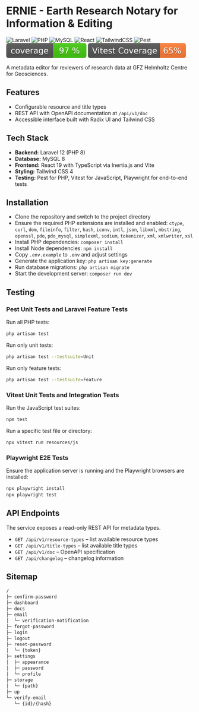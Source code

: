 # ERNIE - Earth Research Notary for Information & Editing

![Laravel](https://img.shields.io/badge/Laravel-12-FF2D20?logo=laravel&logoColor=white)
![PHP](https://img.shields.io/badge/PHP-8-777BB4?logo=php&logoColor=white)
![MySQL](https://img.shields.io/badge/MySQL-8-4479A1?logo=mysql&logoColor=white)
![React](https://img.shields.io/badge/React-19-61DAFB?logo=react&logoColor=white)
![TailwindCSS](https://img.shields.io/badge/TailwindCSS-4-06B6D4?logo=tailwindcss&logoColor=white)
![Pest](https://img.shields.io/badge/Pest-3-F24C6A?logo=pestphp&logoColor=white)
![Pest Coverage](https://github.com/McNamara84/ernie/blob/image-data/coverage.svg?raw=true)
![Vitest Coverage](https://github.com/McNamara84/ernie/blob/image-data/vitest-coverage.svg?raw=true)

A metadata editor for reviewers of research data at GFZ Helmholtz Centre for Geosciences.

## Features

- Configurable resource and title types
- REST API with OpenAPI documentation at `/api/v1/doc`
- Accessible interface built with Radix UI and Tailwind CSS

## Tech Stack

- **Backend:** Laravel 12 (PHP 8)
- **Database:** MySQL 8
- **Frontend:** React 19 with TypeScript via Inertia.js and Vite
- **Styling:** Tailwind CSS 4
- **Testing:** Pest for PHP, Vitest for JavaScript, Playwright for end-to-end tests

## Installation

- Clone the repository and switch to the project directory
- Ensure the required PHP extensions are installed and enabled:
  `ctype`, `curl`, `dom`, `fileinfo`, `filter`, `hash`, `iconv`, `intl`, `json`,
  `libxml`, `mbstring`, `openssl`, `pdo`, `pdo_mysql`, `simplexml`,
  `sodium`, `tokenizer`, `xml`, `xmlwriter`, `xsl`
- Install PHP dependencies: `composer install`
- Install Node dependencies: `npm install`
- Copy `.env.example` to `.env` and adjust settings
- Generate the application key: `php artisan key:generate`
- Run database migrations: `php artisan migrate`
- Start the development server: `composer run dev`

## Testing

### Pest Unit Tests and Laravel Feature Tests

Run all PHP tests:

```bash
php artisan test
```

Run only unit tests:

```bash
php artisan test --testsuite=Unit
```

Run only feature tests:

```bash
php artisan test --testsuite=Feature
```

### Vitest Unit Tests and Integration Tests

Run the JavaScript test suites:

```bash
npm test
```

Run a specific test file or directory:

```bash
npx vitest run resources/js
```

### Playwright E2E Tests

Ensure the application server is running and the Playwright browsers are installed:

```bash
npx playwright install
npx playwright test
```

## API Endpoints

The service exposes a read-only REST API for metadata types.

- `GET /api/v1/resource-types` – list available resource types
- `GET /api/v1/title-types` – list available title types
- `GET /api/v1/doc` – OpenAPI specification
- `GET /api/changelog` – changelog information

## Sitemap

```
/
├─ confirm-password
├─ dashboard
├─ docs
├─ email
│  └─ verification-notification
├─ forgot-password
├─ login
├─ logout
├─ reset-password
│  └─ {token}
├─ settings
│  ├─ appearance
│  ├─ password
│  └─ profile
├─ storage
│  └─ {path}
├─ up
└─ verify-email
   └─ {id}/{hash}
```


